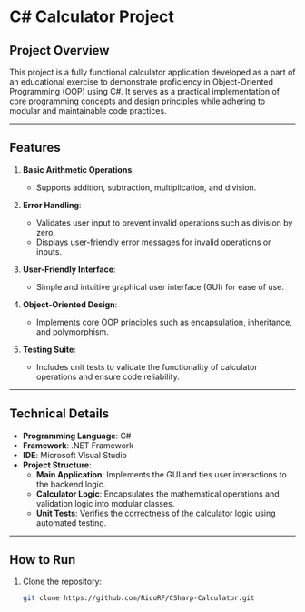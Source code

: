 # C# Calculator Project

## Project Overview

This project is a fully functional calculator application developed as a part of an educational exercise to demonstrate proficiency in Object-Oriented Programming (OOP) using C#. It serves as a practical implementation of core programming concepts and design principles while adhering to modular and maintainable code practices.

---

## Features

1. **Basic Arithmetic Operations**:
   - Supports addition, subtraction, multiplication, and division.

2. **Error Handling**:
   - Validates user input to prevent invalid operations such as division by zero.
   - Displays user-friendly error messages for invalid operations or inputs.

3. **User-Friendly Interface**:
   - Simple and intuitive graphical user interface (GUI) for ease of use.

4. **Object-Oriented Design**:
   - Implements core OOP principles such as encapsulation, inheritance, and polymorphism.

5. **Testing Suite**:
   - Includes unit tests to validate the functionality of calculator operations and ensure code reliability.

---

## Technical Details

- **Programming Language**: C#
- **Framework**: .NET Framework
- **IDE**: Microsoft Visual Studio
- **Project Structure**:
  - **Main Application**: Implements the GUI and ties user interactions to the backend logic.
  - **Calculator Logic**: Encapsulates the mathematical operations and validation logic into modular classes.
  - **Unit Tests**: Verifies the correctness of the calculator logic using automated testing.

---

## How to Run

1. Clone the repository:
   ```bash
   git clone https://github.com/RicoRF/CSharp-Calculator.git
